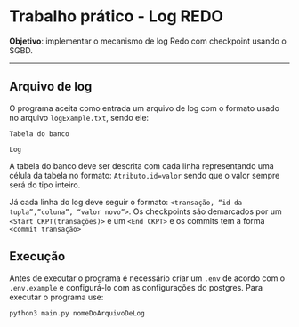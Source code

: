 # Trabalho prático - Log REDO

**Objetivo**: implementar o mecanismo de log Redo com checkpoint usando o SGBD.

---


## Arquivo de log

O programa aceita como entrada um arquivo de log com o formato usado no arquivo `logExample.txt`, sendo ele:

```
Tabela do banco

Log
```

A tabela do banco deve ser descrita com cada linha representando uma célula da tabela no formato: `Atributo,id=valor` sendo que o valor sempre será do tipo inteiro.

Já cada linha do log deve seguir o formato:  `<transação, “id da tupla”,”coluna”, “valor novo”>`. Os checkpoints são demarcados por um `<Start CKPT(transações)>` e um `<End CKPT>` e os commits tem a forma `<commit transação>`

## Execução

Antes de executar o programa é necessário criar um `.env` de acordo com o `.env.example` e configurá-lo com as configurações do postgres. Para executar o programa use:

```
python3 main.py nomeDoArquivoDeLog
```